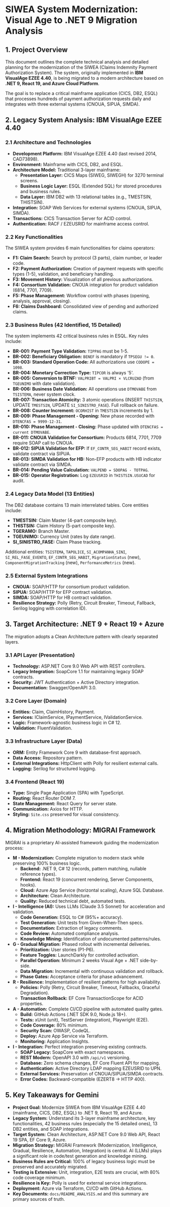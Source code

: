 # SIWEA System Modernization: Visual Age to .NET 9 Migration Analysis

## 1. Project Overview

This document outlines the complete technical analysis and detailed planning for the modernization of the SIWEA (Claims Indemnity Payment Authorization System). The system, originally implemented in **IBM VisualAge EZEE 4.40**, is being migrated to a modern architecture based on **.NET 9, React 19, and Azure Cloud Platform**.

The goal is to replace a critical mainframe application (CICS, DB2, ESQL) that processes hundreds of payment authorization requests daily and integrates with three external systems (CNOUA, SIPUA, SIMDA).

## 2. Legacy System Analysis: IBM VisualAge EZEE 4.40

### 2.1 Architecture and Technologies

*   **Development Platform:** IBM VisualAge EZEE 4.40 (last revised 2014, CAD73898).
*   **Environment:** Mainframe with CICS, DB2, and ESQL.
*   **Architecture Model:** Traditional 3-layer mainframe:
    *   **Presentation Layer:** CICS Maps (SIWEG, SIWEGH) for 3270 terminal screens.
    *   **Business Logic Layer:** ESQL (Extended SQL) for stored procedures and business rules.
    *   **Data Layer:** IBM DB2 with 13 relational tables (e.g., TMESTSIN, THISTSIN).
*   **Integration:** SOAP Web Services for external systems (CNOUA, SIPUA, SIMDA).
*   **Transactions:** CICS Transaction Server for ACID control.
*   **Authentication:** RACF / EZEUSRID for mainframe access control.

### 2.2 Key Functionalities

The SIWEA system provides 6 main functionalities for claims operators:

*   **F1: Claim Search:** Search by protocol (3 parts), claim number, or leader code.
*   **F2: Payment Authorization:** Creation of payment requests with specific types (1-5), validation, and beneficiary handling.
*   **F3: Movement History:** Visualization of all previous authorizations.
*   **F4: Consortium Validation:** CNOUA integration for product validation (6814, 7701, 7709).
*   **F5: Phase Management:** Workflow control with phases (opening, analysis, approval, closing).
*   **F6: Claims Dashboard:** Consolidated view of pending and authorized claims.

### 2.3 Business Rules (42 Identified, 15 Detailed)

The system implements 42 critical business rules in ESQL. Key rules include:

*   **BR-001: Payment Type Validation:** `TIPPAG` must be 1-5.
*   **BR-002: Beneficiary Obligation:** `BENEF` is mandatory if `TPSEGU != 0`.
*   **BR-003: Standard Operation Code:** All authorizations use `CODOPE = 1098`.
*   **BR-004: Monetary Correction Type:** `TIPCOR` is always '5'.
*   **BR-005: Conversion to BTNF:** `VALPRIBT = VALPRI × VLCRUZAD` (from `TGEUNIMO` with date validation).
*   **BR-006: Business Date Validation:** All operations use `DTMOVABE` from `TSISTEMA`, never system clock.
*   **BR-007: Transaction Atomicity:** 3 atomic operations (INSERT `THISTSIN`, UPDATE `TMESTSIN`, UPDATE `SI_SINISTRO_FASE`). Full rollback on failure.
*   **BR-008: Counter Increment:** `OCORHIST` in `TMESTSIN` increments by 1.
*   **BR-009: Phase Management - Opening:** New phase recorded with `DTENCFAS = 9999-12-31`.
*   **BR-010: Phase Management - Closing:** Phase updated with `DTENCFAS = current DTMOVABE`.
*   **BR-011: CNOUA Validation for Consortium:** Products 6814, 7701, 7709 require SOAP call to CNOUA.
*   **BR-012: SIPUA Validation for EFP:** If `EF_CONTR_SEG_HABIT` record exists, validate contract via SIPUA.
*   **BR-013: SIMDA Validation for HB:** Non-EFP products with HB indicator validate contract via SIMDA.
*   **BR-014: Pending Value Calculation:** `VALPEND = SDOPAG - TOTPAG`.
*   **BR-015: Operator Registration:** Log `EZEUSRID` in `THISTSIN.USUCAD` for audit.

### 2.4 Legacy Data Model (13 Entities)

The DB2 database contains 13 main interrelated tables. Core entities include:

*   **TMESTSIN:** Claim Master (4-part composite key).
*   **THISTSIN:** Claim History (5-part composite key).
*   **TGERAMO:** Branch Master.
*   **TGEUNIMO:** Currency Unit (rates by date range).
*   **SI_SINISTRO_FASE:** Claim Phase tracking.

Additional entities: `TSISTEMA`, `TAPOLICE`, `SI_ACOMPANHA_SINI`, `SI_REL_FASE_EVENTO`, `EF_CONTR_SEG_HABIT`, `MigrationStatus` (new), `ComponentMigrationTracking` (new), `PerformanceMetrics` (new).

### 2.5 External System Integrations

*   **CNOUA:** SOAP/HTTP for consortium product validation.
*   **SIPUA:** SOAP/HTTP for EFP contract validation.
*   **SIMDA:** SOAP/HTTP for HB contract validation.
*   **Resilience Strategy:** Polly (Retry, Circuit Breaker, Timeout, Fallback, Serilog logging with correlation ID).

## 3. Target Architecture: .NET 9 + React 19 + Azure

The migration adopts a Clean Architecture pattern with clearly separated layers.

### 3.1 API Layer (Presentation)

*   **Technology:** ASP.NET Core 9.0 Web API with REST controllers.
*   **Legacy Integration:** SoapCore 1.1 for maintaining legacy SOAP contracts.
*   **Security:** JWT Authentication + Active Directory integration.
*   **Documentation:** Swagger/OpenAPI 3.0.

### 3.2 Core Layer (Domain)

*   **Entities:** Claim, ClaimHistory, Payment.
*   **Services:** IClaimService, IPaymentService, IValidationService.
*   **Logic:** Framework-agnostic business logic in C# 12.
*   **Validation:** FluentValidation.

### 3.3 Infrastructure Layer (Data)

*   **ORM:** Entity Framework Core 9 with database-first approach.
*   **Data Access:** Repository pattern.
*   **External Integrations:** HttpClient with Polly for resilient external calls.
*   **Logging:** Serilog for structured logging.

### 3.4 Frontend (React 19)

*   **Type:** Single Page Application (SPA) with TypeScript.
*   **Routing:** React Router DOM 7.
*   **State Management:** React Query for server state.
*   **Communication:** Axios for HTTP.
*   **Styling:** `Site.css` preserved for visual consistency.

## 4. Migration Methodology: MIGRAI Framework

MIGRAI is a proprietary AI-assisted framework guiding the modernization process:

*   **M - Modernization:** Complete migration to modern stack while preserving 100% business logic.
    *   **Backend:** .NET 9, C# 12 (records, pattern matching, nullable reference types).
    *   **Frontend:** React 19 (concurrent rendering, Server Components, hooks).
    *   **Cloud:** Azure App Service (horizontal scaling), Azure SQL Database.
    *   **Architecture:** Clean Architecture.
    *   **Quality:** Reduced technical debt, automated tests.
*   **I - Intelligence (AI):** Uses LLMs (Claude 3.5 Sonnet) for acceleration and validation.
    *   **Code Generation:** ESQL to C# (95%+ accuracy).
    *   **Test Generation:** Unit tests from Given-When-Then specs.
    *   **Documentation:** Extraction of legacy comments.
    *   **Code Review:** Automated compliance analysis.
    *   **Knowledge Mining:** Identification of undocumented patterns/rules.
*   **G - Gradual Migration:** Phased rollout with incremental deliveries.
    *   **Prioritization:** User stories (P1-P6).
    *   **Feature Toggles:** LaunchDarkly for controlled activation.
    *   **Parallel Operation:** Minimum 2 weeks Visual Age + .NET side-by-side.
    *   **Data Migration:** Incremental with continuous validation and rollback.
    *   **Phase Gates:** Acceptance criteria for phase advancement.
*   **R - Resilience:** Implementation of resilient patterns for high availability.
    *   **Policies:** Polly (Retry, Circuit Breaker, Timeout, Fallbacks, Graceful Degradation).
    *   **Transaction Rollback:** EF Core TransactionScope for ACID properties.
*   **A - Automation:** Complete CI/CD pipeline with automated quality gates.
    *   **Build:** GitHub Actions (.NET SDK 9.0, Node.js 18+).
    *   **Tests:** xUnit (unit), TestServer (integration), Playwright (E2E).
    *   **Code Coverage:** 80% minimum.
    *   **Security Scan:** OWASP, CodeQL.
    *   **Deploy:** Azure App Service via Terraform.
    *   **Monitoring:** Application Insights.
*   **I - Integration:** Perfect integration preserving existing contracts.
    *   **SOAP Legacy:** SoapCore with exact namespaces.
    *   **REST Modern:** OpenAPI 3.0 with `/api/v1` versioning.
    *   **Database:** Zero schema changes, EF Core Fluent API for mapping.
    *   **Authentication:** Active Directory LDAP mapping EZEUSRID to UPN.
    *   **External Services:** Preservation of CNOUA/SIPUA/SIMDA contracts.
    *   **Error Codes:** Backward-compatible (EZERT8 -> HTTP 400).

## 5. Key Takeaways for Gemini

*   **Project Goal:** Modernize SIWEA from IBM VisualAge EZEE 4.40 (mainframe, CICS, DB2, ESQL) to .NET 9, React 19, and Azure.
*   **Legacy System:** Understand its 3-layer mainframe architecture, key functionalities, 42 business rules (especially the 15 detailed ones), 13 DB2 entities, and SOAP integrations.
*   **Target System:** Clean Architecture, ASP.NET Core 9.0 Web API, React 19 SPA, EF Core 9, Azure.
*   **Migration Strategy:** MIGRAI Framework (Modernization, Intelligence, Gradual, Resilience, Automation, Integration) is central. AI (LLMs) plays a significant role in code/test generation and knowledge mining.
*   **Business Rules are Critical:** 100% of legacy business logic must be preserved and accurately migrated.
*   **Testing is Extensive:** Unit, integration, E2E tests are crucial, with 80% code coverage minimum.
*   **Resilience is Key:** Polly is used for external service integrations.
*   **Deployment:** Azure via Terraform, CI/CD with GitHub Actions.
*   **Key Documents:** `docs/README_ANALYSIS.md` and this summary are primary sources of truth.
